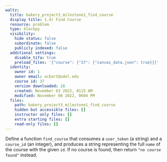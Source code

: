 ```yaml
---
waltz:
  title: bakery_project3_milestone1_find_course
  display title: 1.4) Find Course
  resource: problem
  type: blockpy
  visibility:
    hide status: false
    subordinate: false
    publicly indexed: false
  additional settings:
    disable_tifa: true
    preload_files: '{"course": {"37": {"canvas_data.json": true}}}'
  identity:
    owner id: 1
    owner email: acbart@udel.edu
    course id: 37
    version downloaded: 28
    created: November 03 2022, 0115 AM
    modified: November 08 2022, 0604 PM
  files:
    path: bakery_project3_milestone1_find_course
    hidden but accessible files: []
    instructor only files: []
    extra starting files: []
    read-only files: []
---
```

Define a function `find_course` that consumes a `user_token` (a string) and a `course_id` (an integer), and produces a string representing the full `name` of the course with the given `id`. If no course is found, then return `"no course found"` instead.